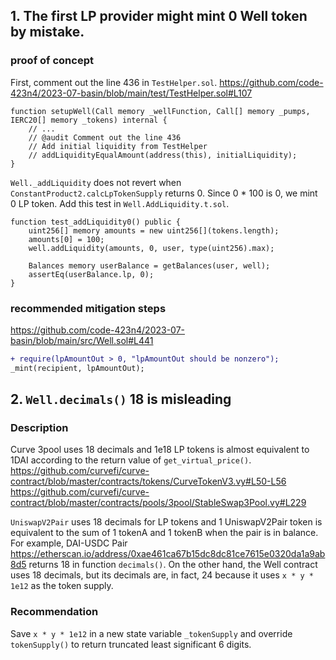 ##  1. The first LP provider might mint 0 Well token by mistake.

###  proof of concept
First, comment out the line 436 in `TestHelper.sol`.
https://github.com/code-423n4/2023-07-basin/blob/main/test/TestHelper.sol#L107
```solidity
function setupWell(Call memory _wellFunction, Call[] memory _pumps, IERC20[] memory _tokens) internal {
    // ...
    // @audit Comment out the line 436
    // Add initial liquidity from TestHelper
    // addLiquidityEqualAmount(address(this), initialLiquidity);
}
```

`Well._addLiquidity` does not revert when `ConstantProduct2.calcLpTokenSupply` returns 0.
Since 0 * 100 is 0, we mint 0 LP token.
Add this test in `Well.AddLiquidity.t.sol`.
```solidity
function test_addLiquidity0() public {
    uint256[] memory amounts = new uint256[](tokens.length);
    amounts[0] = 100;
    well.addLiquidity(amounts, 0, user, type(uint256).max);

    Balances memory userBalance = getBalances(user, well);
    assertEq(userBalance.lp, 0);
}
```

###  recommended mitigation steps
https://github.com/code-423n4/2023-07-basin/blob/main/src/Well.sol#L441
```diff
+ require(lpAmountOut > 0, "lpAmountOut should be nonzero");
_mint(recipient, lpAmountOut);

```

##  2. `Well.decimals()` 18 is misleading

### Description
Curve 3pool uses 18 decimals and 1e18 LP tokens is almost equivalent to 1DAI according to the return value of `get_virtual_price()`.
https://github.com/curvefi/curve-contract/blob/master/contracts/tokens/CurveTokenV3.vy#L50-L56
https://github.com/curvefi/curve-contract/blob/master/contracts/pools/3pool/StableSwap3Pool.vy#L229

`UniswapV2Pair` uses 18 decimals for LP tokens and 1 UniswapV2Pair token is equivalent to the sum of 1 tokenA and 1 tokenB when the pair is in balance.
For example, DAI-USDC Pair https://etherscan.io/address/0xae461ca67b15dc8dc81ce7615e0320da1a9ab8d5 returns 18 in function `decimals()`.
On the other hand, the Well contract uses 18 decimals, but its decimals are, in fact, 24 because it uses `x * y * 1e12` as the token supply.

### Recommendation
Save `x * y * 1e12` in a new state variable `_tokenSupply` and override `tokenSupply()` to return truncated least significant 6 digits.


